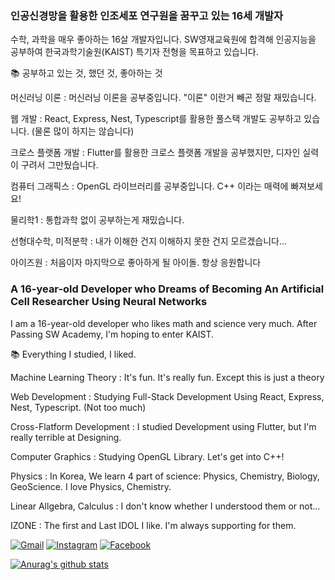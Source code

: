 ### 인공신경망을 활용한 인조세포 연구원을 꿈꾸고 있는 16세 개발자

수학, 과학을 매우 좋아하는 16살 개발자입니다.
SW영재교육원에 합격해 인공지능을 공부하여 한국과학기술원(KAIST) 특기자 전형을 목표하고 있습니다.

📚 공부하고 있는 것, 했던 것, 좋아하는 것

머신러닝 이론 : 머신러닝 이론을 공부중입니다. "이론" 이란거 빼곤 정말 재밌습니다.

웹 개발 : React, Express, Nest, Typescript를 활용한 풀스택 개발도 공부하고 있습니다. (물론 많이 하지는 않습니다)

크로스 플랫폼 개발 : Flutter를 활용한 크로스 플랫폼 개발을 공부했지만, 디자인 실력이 구려서 그만뒀습니다.

컴퓨터 그래픽스 : OpenGL 라이브러리를 공부중입니다. C++ 이라는 매력에 빠져보세요!

물리학1 : 통합과학 없이 공부하는게 재밌습니다. 

선형대수학, 미적분학 : 내가 이해한 건지 이해하지 못한 건지 모르겠습니다...

아이즈원 : 처음이자 마지막으로 좋아하게 될 아이돌. 항상 응원합니다

### A 16-year-old Developer who Dreams of Becoming An Artificial Cell Researcher Using Neural Networks

I am a 16-year-old developer who likes math and science very much.
After Passing SW Academy, I'm hoping to enter KAIST.

📚 Everything I studied, I liked.

Machine Learning Theory : It's fun. It's really fun. Except this is just a theory

Web Development : Studying Full-Stack Development Using React, Express, Nest, Typescript. (Not too much)

Cross-Flatform Development : I studied Development using Flutter, but I'm really terrible at Designing.

Computer Graphics : Studying OpenGL Library. Let's get into C++!

Physics : In Korea, We learn 4 part of science: Physics, Chemistry, Biology, GeoScience. I love Physics, Chemistry.

Linear Allgebra, Calculus : I don't know whether I understood them or not...

IZONE : The first and Last IDOL I like. I'm always supporting for them.

[![Gmail](https://img.shields.io/badge/-ccbj0523@gmail.com-d14836?style=flat-square&logo=Gmail&logoColor=white&link=mailto:ccbj0523@gmail.com)](mailto:ccbj0523@gmail.com)
[![Instagram](https://img.shields.io/badge/Instagram-%40choi__bj0121-ff69b4?style=flat-square&logo=Instagram)](https://www.instagram.com/choi_bj0121/)
[![Facebook](https://img.shields.io/badge/Facebook-%EC%B5%9C%EB%B3%91%EC%A4%80-blue?style=flat-square&logo=Facebook)](https://www.facebook.com/profile.php?id=100008861502571)

[![Anurag's github stats](https://github-readme-stats.vercel.app/api?username=cbj0523&show_icons=true&theme=dracula)](https://github.com/anuraghazra/github-readme-stats)
